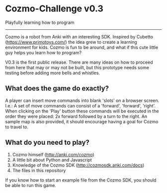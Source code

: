 # Cozmo-Challenge v0.3
Playfully learning how to program

---
Cozmo is a robot from Anki with an interesting SDK. Inspired by Cubetto (https://www.primotoys.com/) the idea grew to create a learning environment for kids. Cozmo is fun to be around, and what if this cute little guy helps you learn how to program? 

V0.3 is the first public release. There are many ideas on how to proceed from here that may or may not be built, but this prototype needs some testing before adding more bells and whistles.
 
What does the game do exactly?
-
A player can insert move commands into blank 'slots' on a browser screen. I.e.: A set of move commands can consist of a 'forward', 'forward', 'right'. When clicking on the 'Play' button these commands will be executed in the order they were placed: 2x forward followed by a turn to the right. An sample map is also provided, it should encourage having a goal for Cozmo to travel to.

What do you need to play?
-
1. Cozmo himself (http://anki.com/cozmo)
2. A little bit about Python and Javascript
3. Knowledge of the Cozmo SDK (http://cozmosdk.anki.com/docs)
4. The files in this repository

If you know how to start an example file from the Cozmo SDK, you should be able to run this game. 
